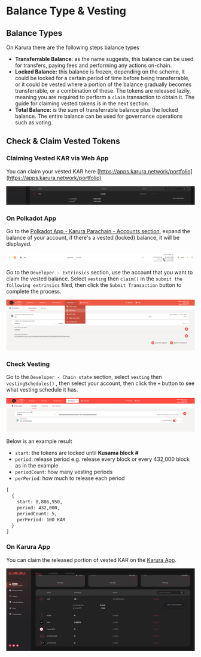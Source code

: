 # Balance Type & Vesting

## Balance Types

On Karura there are the following steps balance types

* **Transferrable Balance**: as the name suggests, this balance can be used for transfers, paying fees and performing any actions on-chain.
* **Locked Balance:** this balance is frozen, depending on the scheme, it could be locked for a certain period of time before being transferrable, or it could be vested where a portion of the balance gradually becomes transferrable, or a combination of these. The tokens are released lazily, meaning you are required to perform a `claim` transaction to obtain it. The guide for claiming vested tokens is in the next section.
* **Total Balance:** is the sum of transferrable balance plus the locked balance. The entire balance can be used for governance operations such as voting.&#x20;

## Check & Claim Vested Tokens

### Claiming Vested KAR via Web App

You can claim your vested KAR here [https://apps.karura.network/portfolio](https://apps.karura.network/portfolio)

![](<../../../.gitbook/assets/image (32).png>)

### On Polkadot App

Go to the [Polkadot App - Karura Parachain - Accounts section](https://polkadot.js.org/apps/?rpc=wss%3A%2F%2Fkarura-rpc-1.aca-api.network#/accounts), expand the balance of your account, if there's a vested (locked) balance, it will be displayed.

![](../../../.gitbook/assets/screen-shot-2021-07-14-at-4.12.58-pm.png)

Go to the `Developer - Extrinsics` section, use the account that you want to claim the vested balance. Select `vesting` then `claim()` in the `submit the following extrinsics` filed, then click the `Submit Transaction` button to complete the process.

![](../../../.gitbook/assets/screen-shot-2021-07-14-at-4.17.00-pm.png)

### Check Vesting

Go to the `Developer - Chain state` section, select `vesting` then `vestingSchedules()` , then select your account, then click the `+` button to see what vesting schedule it has.

![](../../../.gitbook/assets/screen-shot-2021-07-22-at-9.15.56-am.png)

Below is an example result

* `start`: the tokens are locked until **Kusama block #**
* `period`: release period e.g. release every block or every 432,000 block as in the example
* `periodCount`: how many vesting periods
* `perPeriod`: how much to release each period

```
[
  {
    start: 8,886,950,
    period: 432,000,
    periodCount: 5,
    perPeriod: 100 KAR
  }
]
```

### On Karura App

You can claim the released portion of vested KAR on the [Karura App](https://apps.karura.network).

![](../../../.gitbook/assets/screen-shot-2021-07-14-at-2.01.13-pm.png)
